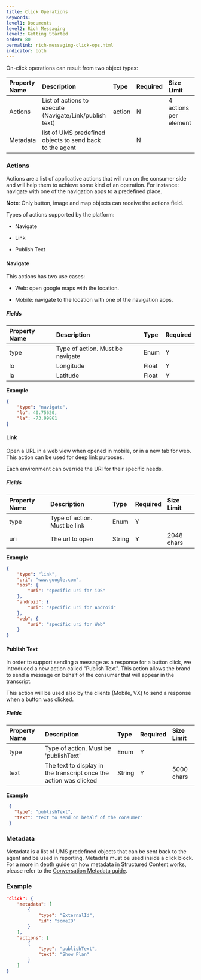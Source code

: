 ```yaml
---
title: Click Operations
Keywords:
level1: Documents
level2: Rich Messaging
level3: Getting Started
order: 80
permalink: rich-messaging-click-ops.html
indicator: both
---
```


On-click operations can result from two object types:

| Property Name | Description | Type | Required | Size Limit |
| :--- | :--- | :--- | :--- | :--- |
| Actions | List of actions to execute (Navigate/Link/publish text) | action | N | 4 actions per element |
| Metadata | list of UMS predefined objects to send back to the agent |  | N |  |

### Actions

Actions are a list of applicative actions that will run on the consumer side and will help them to achieve some kind of an operation. For instance: navigate with one of the navigation apps to a predefined place.

**Note**: Only button, image and map objects can receive the actions field.

Types of actions supported by the platform:

* Navigate

* Link

* Publish Text

#### Navigate

This actions has two use cases:

* Web: open google maps with the location.

* Mobile: navigate to the location with one of the navigation apps.

##### **Fields**

| Property Name | Description | Type | Required |
| :--- | :--- | :--- | :--- |
| type | Type of action. Must be navigate | Enum | Y |
| lo | Longitude | Float | Y |
| la | Latitude | Float | Y |

**Example**

```json
{
	"type": "navigate",
	"lo": 40.75620,
	"la": -73.99861
}
```

#### Link

Open a URL in a web view when opened in mobile, or in a new tab for web. This action can be used for deep link purposes.

Each environment can override the URI for their specific needs.

##### **Fields**

| Property Name | Description | Type | Required | Size Limit |
| :--- | :--- | :--- | :--- | :--- |
| type | Type of action. Must be link | Enum | Y |  |
| uri | The url to open | String | Y | 2048 chars |

**Example**

```json
{
	"type": "link",
	"uri": "www.google.com",
	"ios": {
		"uri": "specific uri for iOS"
	},
	"android": {
		"uri": "specific uri for Android"
	},
	"web": {
		"uri": "specific uri for Web"
	}
}
```

#### Publish Text

In order to support sending a message as a response for a button click, we introduced a new action called "Publish Text".
This action allows the brand to send a message on behalf of the consumer that will appear in the transcript.

This action will be used also by the clients (Mobile, VX) to send a response when a button was clicked.

##### **Fields**

| Property Name | Description | Type | Required | Size Limit |
| :--- | :--- | :--- | :--- | :--- |
| type | Type of action. Must be 'publishText' | Enum | Y |  |
| text | The text to display in the transcript once the action was clicked | String | Y | 5000 chars |


**Example**

```json
 {
   "type": "publishText",
   "text": "text to send on behalf of the consumer"
 }
```

### Metadata

Metadata is a list of UMS predefined objects that can be sent back to the agent and be used in reporting. Metadata must be used inside a click block. For a more in depth guide on how metadata in Structured Content works, please refer to the [Conversation Metadata guide](https://developers.liveperson.com/guides-conversation-metadata-guide.html).


### Example

```json
"click": {
	"metadata": [
		{
			"type": "ExternalId",
			"id": "someID"
		}
	],
	"actions": [
		{
			"type": "publishText",
			"text": "Show Plan"
		}
	]
}
```
